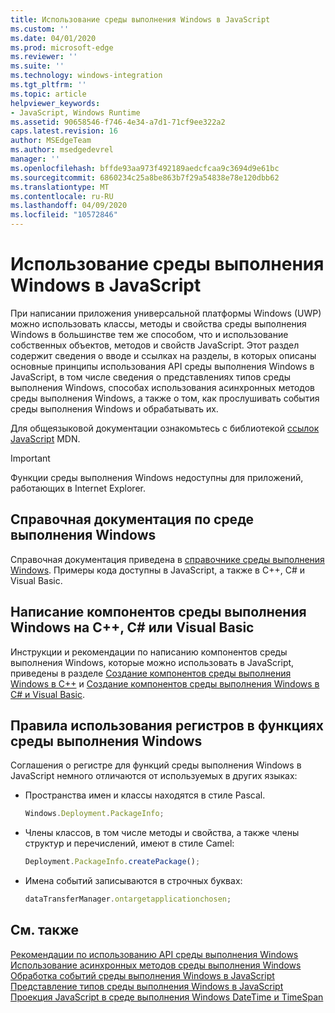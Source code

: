 ```yaml
---
title: Использование среды выполнения Windows в JavaScript
ms.custom: ''
ms.date: 04/01/2020
ms.prod: microsoft-edge
ms.reviewer: ''
ms.suite: ''
ms.technology: windows-integration
ms.tgt_pltfrm: ''
ms.topic: article
helpviewer_keywords:
- JavaScript, Windows Runtime
ms.assetid: 90658546-f746-4e34-a7d1-71cf9ee322a2
caps.latest.revision: 16
author: MSEdgeTeam
ms.author: msedgedevrel
manager: ''
ms.openlocfilehash: bffde93aa973f492189aedcfcaa9c3694d9e61bc
ms.sourcegitcommit: 6860234c25a8be863b7f29a54838e78e120dbb62
ms.translationtype: MT
ms.contentlocale: ru-RU
ms.lasthandoff: 04/09/2020
ms.locfileid: "10572846"
---
```

# Использование среды выполнения Windows в JavaScript  

При написании приложения универсальной платформы Windows (UWP) можно использовать классы, методы и свойства среды выполнения Windows в большинстве тем же способом, что и использование собственных объектов, методов и свойств JavaScript.  Этот раздел содержит сведения о вводе и ссылках на разделы, в которых описаны основные принципы использования API среды выполнения Windows в JavaScript, в том числе сведения о представлениях типов среды выполнения Windows, способах использования асинхронных методов среды выполнения Windows, а также о том, как прослушивать события среды выполнения Windows и обрабатывать их.  

Для общеязыковой документации ознакомьтесь с библиотекой [ссылок JavaScript][MDNJavascriptReference] MDN.  

> [!IMPORTANT]
> Функции среды выполнения Windows недоступны для приложений, работающих в Internet Explorer.  

## Справочная документация по среде выполнения Windows  

Справочная документация приведена в [справочнике среды выполнения Windows][UwpApiIndex].  Примеры кода доступны в JavaScript, а также в C++, C# и Visual Basic.  

## Написание компонентов среды выполнения Windows на C++, C# или Visual Basic  

Инструкции и рекомендации по написанию компонентов среды выполнения Windows, которые можно использовать в JavaScript, приведены в разделе [Создание компонентов среды выполнения Windows в C++][WindowsUwpWinrtCpp] и [Создание компонентов среды выполнения Windows в C# и Visual Basic][WindowsUwpWinrtCsharpVb].  

## Правила использования регистров в функциях среды выполнения Windows  

Соглашения о регистре для функций среды выполнения Windows в JavaScript немного отличаются от используемых в других языках:  

*   Пространства имен и классы находятся в стиле Pascal.  
    
    ```javascript
    Windows.Deployment.PackageInfo;
    ```  
    
*   Члены классов, в том числе методы и свойства, а также члены структур и перечислений, имеют в стиле Camel:  
    
    ```javascript
    Deployment.PackageInfo.createPackage();
    ```  
    
*   Имена событий записываются в строчных буквах:  
    
    ```javascript
    dataTransferManager.ontargetapplicationchosen;
    ```  

## См. также  

[Рекомендации по использованию API среды выполнения Windows][WindowsRuntimeConsiderationsApi]  
[Использование асинхронных методов среды выполнения Windows][WindowsRuntimeAsynchronousMethods]   
[Обработка событий среды выполнения Windows в JavaScript][WindowsRuntimeEventsJavascript]   
[Представление типов среды выполнения Windows в JavaScript][WindowsRuntimeJavascriptTypes]   
[Проекция JavaScript в среде выполнения Windows DateTime и TimeSpan][WindowsRuntimeDatetimeTimespan]  
 
<!-- image links -->  

<!-- links  -->  

[WindowsRuntimeConsiderationsApi]: /microsoft-edge/windows-runtime/considerations-when-using-the-windows-runtime-api "Рекомендации по использованию API среды выполнения Windows"  
[WindowsRuntimeEventsJavascript]: /microsoft-edge/windows-runtime/handling-windows-runtime-events-in-javascript "Обработка событий среды выполнения Windows в JavaScript"  
[WindowsRuntimeJavascriptTypes]: /microsoft-edge/windows-runtime/javascript-representation-of-windows-runtime-types "Представление типов среды выполнения Windows в JavaScript"  
[WindowsRuntimeAsynchronousMethods]: /microsoft-edge/windows-runtime/using-windows-runtime-asynchronous-methods "Использование асинхронных методов среды выполнения Windows"  
[WindowsRuntimeDatetimeTimespan]: /microsoft-edge/windows-runtime/windows-runtime-datetime-and-timespan-representations "Представления DateTime и TimeSpan среды выполнения Windows"  

[UwpApiIndex]: /uwp/api/index "Пространства имен Windows UWP"  
[WindowsUwpWinrtCpp]: /windows/uwp/winrt-components/creating-windows-runtime-components-in-cpp "Компоненты среды выполнения Windows с C++/CX"  
[WindowsUwpWinrtCsharpVb]: /windows/uwp/winrt-components/creating-windows-runtime-components-in-csharp-and-visual-basic "Компоненты среды выполнения Windows в C# и Visual Basic"  

[MDNJavascriptReference]: https://developer.mozilla.org/docs/Web/JavaScript/Reference "Справочник по JavaScript | MDN"  
